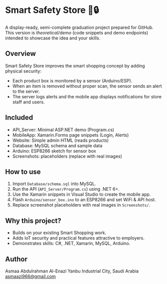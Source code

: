 # Smart Safety Store 🛒🔒

A display-ready, semi-complete graduation project prepared for GitHub.
This version is *theoretical/demo* (code snippets and demo endpoints) intended to showcase the idea and your skills.

## Overview
Smart Safety Store improves the smart shopping concept by adding physical security:
- Each product box is monitored by a sensor (Arduino/ESP).
- When an item is removed without proper scan, the sensor sends an alert to the server.
- The server logs alerts and the mobile app displays notifications for store staff and users.

## Included
- API_Server: Minimal ASP.NET demo (Program.cs)
- MobileApp: Xamarin.Forms page snippets (Login, Alerts)
- Website: Simple admin HTML (reads products)
- Database: MySQL schema and sample data
- Arduino: ESP8266 sketch for sensor box
- Screenshots: placeholders (replace with real images)

## How to use
1. Import `Database/schema.sql` into MySQL.
2. Run the API (`API_Server/Program.cs`) using .NET 6+.
3. Use the Xamarin snippets in Visual Studio to create the mobile app.
4. Flash `Arduino/sensor_box.ino` to an ESP8266 and set WiFi & API host.
5. Replace screenshot placeholders with real images in `Screenshots/`.

## Why this project?
- Builds on your existing Smart Shopping work.
- Adds IoT security and practical features attractive to employers.
- Demonstrates skills: C#, .NET, Xamarin, MySQL, Arduino.

## Author
Asmaa Abdulrahman Al-Enazi
Yanbu Industrial City, Saudi Arabia
asmaazi966@gmail.com
